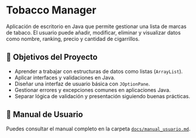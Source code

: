 # Tobacco Manager

Aplicación de escritorio en Java que permite gestionar una lista de marcas de tabaco. El usuario puede añadir, modificar, eliminar y visualizar datos como nombre, ranking, precio y cantidad de cigarrillos.

## 🎯 Objetivos del Proyecto

- Aprender a trabajar con estructuras de datos como listas (`ArrayList`).
- Aplicar interfaces y validaciones en Java.
- Diseñar una interfaz de usuario básica con `JOptionPane`.
- Gestionar errores y excepciones comunes en aplicaciones Java.
- Separar lógica de validación y presentación siguiendo buenas prácticas.

## 📄 Manual de Usuario

Puedes consultar el manual completo en la carpeta [`docs/manual_usuario.md`](docs/manual_usuario.md).
